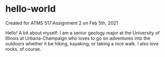 # hello-world
Created for ATMS 517:Assignment 2 on Feb 5th, 2021

Hello! A bit about myself: I am a senior geology major at the University of Illinois at Urbana-Champaign who loves to go on adventures into the outdoors whether it be hiking, kayaking, or taking a nice walk. I also love rocks, of course.
